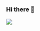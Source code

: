 ### Hi there 👋

<a href="https://www.instagram.com/k_km_01_/" target="_blank"><img src="https://img.shields.io/badge/k_km_01_-E4405F?style=plastic&logo=appveyor&logoColor=FFFFFF"/></a>






<!--
**KMKang01/KMKang01** is a ✨ _special_ ✨ repository because its `README.md` (this file) appears on your GitHub profile.

Here are some ideas to get you started:

- 🔭 I’m currently working on ...
- 🌱 I’m currently learning ...
- 👯 I’m looking to collaborate on ...
- 🤔 I’m looking for help with ...
- 💬 Ask me about ...
- 📫 How to reach me: ...
- 😄 Pronouns: ...
- ⚡ Fun fact: ...
-->
